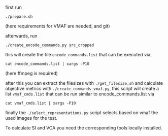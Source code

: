 first run

```
./prepare.sh
```
(here requirements for VMAF are needed, and git)

afterwards, run
```
./create_encode_commands.py src_cropped
```

this will create the file `encode_commands.list`
that can be executed via:

```
cat encode_commands.list | xargs -P10
```
(here ffmpeg is required)

after this you can extract the filesizes with `./get_filesize.sh`
and calculate objective metrics with `./create_commands_vmaf.py`,
this script will create a list `vmaf_cmds.list` that can be run similar to encode_commands.list via
```
cat vmaf_cmds.list | xargs -P10
```

finally the `./select_representations.py` script selects based on vmaf the used images for the test.

To calculate SI and VCA you need the corresponding tools locally installed.
